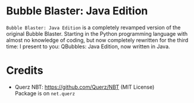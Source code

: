 # Bubble Blaster: Java Edition

`Bubble Blaster: Java Edition` is a completely revamped version of the original Bubble Blaster. Starting in the Python
programming language with almost no knowledge of coding, but now completely rewritten for the third time: I present to
you: QBubbles: Java Edition, now written in Java.

# Credits
 * Querz NBT: https://github.com/Querz/NBT (MIT License)  
   Package is on `net.querz`
